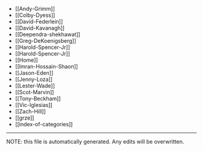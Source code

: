 * [[Andy-Grimm]]
* [[Colby-Dyess]]
* [[David-Federlein]]
* [[David-Kavanagh]]
* [[Deependra-shekhawat]]
* [[Greg-DeKoenigsberg]]
* [[Harold-Spencer-Jr]]
* [[Harold-Spencer-Jr]]
* [[Home]]
* [[Imran-Hossain-Shaon]]
* [[Jason-Eden]]
* [[Jenny-Loza]]
* [[Lester-Wade]]
* [[Scot-Marvin]]
* [[Tony-Beckham]]
* [[Vic-Iglesias]]
* [[Zach-Hill]]
* [[grze]]
* [[index-of-categories]]

*****
NOTE: this file is automatically generated. Any edits will be overwritten.
